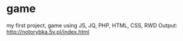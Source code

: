 # game
my first project, game using JS, JQ, PHP, HTML, CSS, RWD
Output:
http://notorybka.5v.pl/index.html
